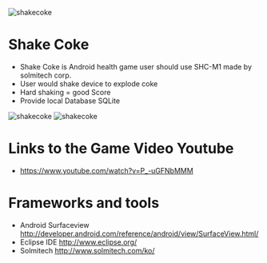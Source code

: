    ![shakecoke](http://cfile29.uf.tistory.com/image/223A6F4C567BF6C433DFB7)
 
  # Shake Coke
 
  * Shake Coke is Android health game user should use SHC-M1 made by solmitech corp.
  * User would shake device to explode coke
  * Hard shaking = good Score
  * Provide local Database SQLite
 
   ![shakecoke](http://cfile22.uf.tistory.com/image/2117CA50567BF46F2F7081)
   ![shakecoke](http://cfile26.uf.tistory.com/image/2216EE50567BF479316266)
 
  # Links to the Game Video Youtube
 
  * https://www.youtube.com/watch?v=P_-uGFNbMMM
 
  # Frameworks and tools
 
  * Android Surfaceview http://developer.android.com/reference/android/view/SurfaceView.html/
  * Eclipse IDE http://www.eclipse.org/
  * Solmitech http://www.solmitech.com/ko/
